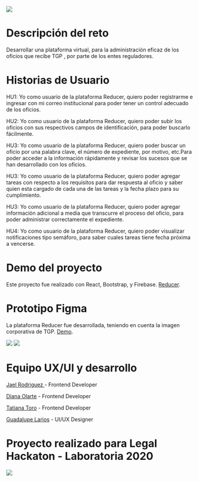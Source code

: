 <img src="src/img/Banner.png">



# Descripción del reto
  
  Desarrollar una plataforma virtual, para  la administración eficaz de los oficios que recibe TGP , por parte de los entes reguladores.

 # Historias de Usuario

 HU1: Yo como usuario de la plataforma Reducer, quiero poder registrarme e ingresar  con mi correo institucional para poder tener un control adecuado de los oficios.

 HU2: Yo como usuario de la plataforma Reducer, quiero poder subir los oficios con sus respectivos campos de identificación, para poder buscarlo fácilmente.

 HU3: Yo como usuario de la plataforma Reducer, quiero poder buscar un oficio por una palabra clave, el número de expediente, por motivo, etc.Para poder acceder a la información rápidamente y revisar los sucesos que se han desarrollado con los oficios.

  HU3: Yo como usuario de la plataforma Reducer, quiero poder agregar tareas con respecto a los requisitos para dar respuesta al oficio y saber quien esta cargado de  cada una de las tareas y la fecha plazo para su cumplimiento.

  HU3: Yo como usuario de la plataforma Reducer, quiero poder agregar información adicional a media que transcurre el proceso del oficio, para poder administrar correctamente el expediente.

  HU4: Yo como usuario de la plataforma Reducer, quiero poder visualizar notificaciones tipo semáforo, para saber cuales tareas tiene fecha próxima a vencerse. 

  # Demo del proyecto

  Este proyecto fue realizado con React, Bootstrap, y Firebase. [Reducer](https://tgp-legal.web.app/).

# Prototipo Figma

La plataforma Reducer fue desarrollada, teniendo en cuenta la imagen corporativa de TGP. [Demo](https://www.figma.com/proto/ZiHJEWhdcemkyfpLA6VvAe/prototipo-final-Copia-TGP?node-id=25%3A6&scaling=min-zoom).

<img src="src/img/vista1.png">

<img src="src/img/vista2.png">

# Equipo UX/UI y desarrollo

[Jael Rodriguez ](https://github.com/jael-VRR) - Frontend Developer

[Diana Olarte](https://github.com/dcoa) - Frontend Developer

[Tatiana Toro](https://github.com/tatianatorog) -  Frontend Developer

[Guadalupe Larios](https://github.com/GuadalupeLarios) - UI/UX Designer




# Proyecto realizado para Legal Hackaton - Laboratoria 2020

<img src="src/img/legal-hackaton-logo.png">


